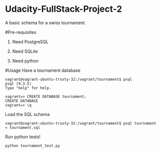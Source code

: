 # Udacity-FullStack-Project-2
A basic schema for a swiss tournament.

#Pre-requisites
1. Need PostgreSQL

2. Need SQLite 

3. Need python

#Usage
Have a tournament database 


    vagrant@vagrant-ubuntu-trusty-32:/vagrant/tournament$ psql
    psql (9.3.5)
    Type "help" for help.
    
    vagrant=> CREATE DATABASE tournament;
    CREATE DATABASE
    vagrant=> \q

Load the SQL schema
    
    vagrant@vagrant-ubuntu-trusty-32:/vagrant/tournament$ psql tournament < tournament.sql

Run python tests!

    python tournament_test.py

